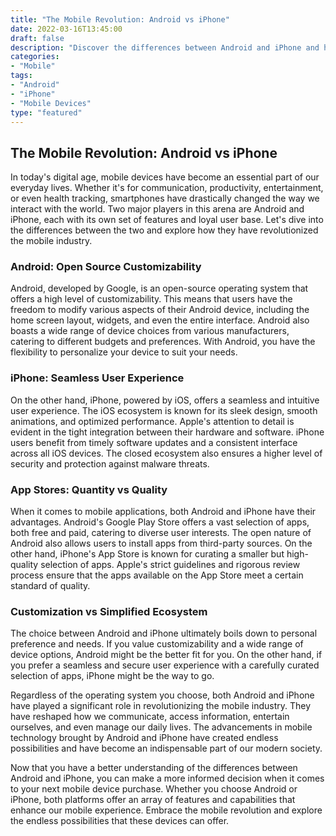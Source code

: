 ```yaml
--- 
title: "The Mobile Revolution: Android vs iPhone"
date: 2022-03-16T13:45:00
draft: false
description: "Discover the differences between Android and iPhone and how they have revolutionized the mobile industry."
categories: 
- "Mobile"
tags: 
- "Android"
- "iPhone"
- "Mobile Devices"
type: "featured"
---
```


## The Mobile Revolution: Android vs iPhone

In today's digital age, mobile devices have become an essential part of our everyday lives. Whether it's for communication, productivity, entertainment, or even health tracking, smartphones have drastically changed the way we interact with the world. Two major players in this arena are Android and iPhone, each with its own set of features and loyal user base. Let's dive into the differences between the two and explore how they have revolutionized the mobile industry.

### Android: Open Source Customizability

Android, developed by Google, is an open-source operating system that offers a high level of customizability. This means that users have the freedom to modify various aspects of their Android device, including the home screen layout, widgets, and even the entire interface. Android also boasts a wide range of device choices from various manufacturers, catering to different budgets and preferences. With Android, you have the flexibility to personalize your device to suit your needs.

### iPhone: Seamless User Experience

On the other hand, iPhone, powered by iOS, offers a seamless and intuitive user experience. The iOS ecosystem is known for its sleek design, smooth animations, and optimized performance. Apple's attention to detail is evident in the tight integration between their hardware and software. iPhone users benefit from timely software updates and a consistent interface across all iOS devices. The closed ecosystem also ensures a higher level of security and protection against malware threats.

### App Stores: Quantity vs Quality

When it comes to mobile applications, both Android and iPhone have their advantages. Android's Google Play Store offers a vast selection of apps, both free and paid, catering to diverse user interests. The open nature of Android also allows users to install apps from third-party sources. On the other hand, iPhone's App Store is known for curating a smaller but high-quality selection of apps. Apple's strict guidelines and rigorous review process ensure that the apps available on the App Store meet a certain standard of quality.

### Customization vs Simplified Ecosystem

The choice between Android and iPhone ultimately boils down to personal preference and needs. If you value customizability and a wide range of device options, Android might be the better fit for you. On the other hand, if you prefer a seamless and secure user experience with a carefully curated selection of apps, iPhone might be the way to go.

Regardless of the operating system you choose, both Android and iPhone have played a significant role in revolutionizing the mobile industry. They have reshaped how we communicate, access information, entertain ourselves, and even manage our daily lives. The advancements in mobile technology brought by Android and iPhone have created endless possibilities and have become an indispensable part of our modern society.

Now that you have a better understanding of the differences between Android and iPhone, you can make a more informed decision when it comes to your next mobile device purchase. Whether you choose Android or iPhone, both platforms offer an array of features and capabilities that enhance our mobile experience. Embrace the mobile revolution and explore the endless possibilities that these devices can offer.
